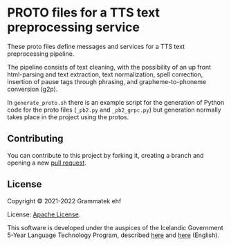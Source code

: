 # PROTO files for a TTS text preprocessing service

These proto files define messages and services for a TTS text preprocessing pipeline.

The pipeline consists of text cleaning, with the possibility of an up front html-parsing and text extraction, text normalization,
spell correction, insertion of pause tags through phrasing, and grapheme-to-phoneme conversion (g2p).

In `generate_proto.sh` there is an example script for the generation of Python code for the proto files (`_pb2.py` and `_pb2_grpc.py`) but generation normally takes place in the project using the protos.

## Contributing

You can contribute to this project by forking it, creating a branch and opening a new
[pull request](https://github.com/grammatek/tts-frontend-proto/pulls).

## License

Copyright © 2021-2022 Grammatek ehf

License: [Apache License](LICENSE).

This software is developed under the auspices of the Icelandic Government 5-Year Language Technology Program, described
[here](https://www.stjornarradid.is/lisalib/getfile.aspx?itemid=56f6368e-54f0-11e7-941a-005056bc530c) and
[here](https://clarin.is/media/uploads/mlt-en.pdf) (English).